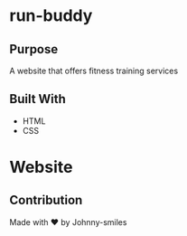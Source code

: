 # run-buddy

## Purpose
A website that offers fitness training services

## Built With
* HTML
* CSS

# Website


## Contribution
Made with ❤️ by Johnny-smiles
